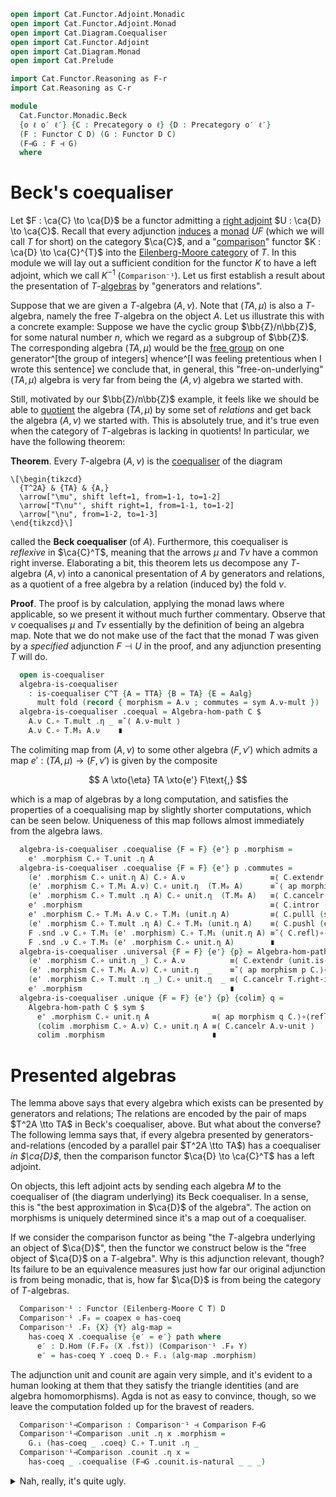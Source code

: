 ```agda
open import Cat.Functor.Adjoint.Monadic
open import Cat.Functor.Adjoint.Monad
open import Cat.Diagram.Coequaliser
open import Cat.Functor.Adjoint
open import Cat.Diagram.Monad
open import Cat.Prelude

import Cat.Functor.Reasoning as F-r
import Cat.Reasoning as C-r

module
  Cat.Functor.Monadic.Beck
  {o ℓ o′ ℓ′} {C : Precategory o ℓ} {D : Precategory o′ ℓ′}
  (F : Functor C D) (G : Functor D C)
  (F⊣G : F ⊣ G)
  where
```

<!--
```agda
private
  module F = F-r F
  module G = F-r G
  module C = C-r C
  module D = C-r D
  module GF = F-r (G F∘ F)
  module T = Monad (Adjunction→Monad F⊣G)
private
  T : Monad C
  T = Adjunction→Monad F⊣G
  C^T : Precategory _ _
  C^T = Eilenberg-Moore C T
open _⊣_ F⊣G
open _=>_
open Algebra-hom
open Algebra-on
```
-->

# Beck's coequaliser

Let $F : \ca{C} \to \ca{D}$ be a functor admitting a [right adjoint]
$U : \ca{D} \to \ca{C}$. Recall that every adjunction [induces] a
[monad] $UF$ (which we will call $T$ for short) on the category
$\ca{C}$, and a "[comparison]" functor $K : \ca{D} \to \ca{C}^{T}$ into
the [Eilenberg-Moore category] of $T$. In this module we will lay out a
sufficient condition for the functor $K$ to have a left adjoint, which
we call $K^{-1}$ (`Comparison⁻¹`). Let us first establish a result about
the presentation of $T$-[algebras] by "generators and relations".

[monad]: Cat.Diagram.Monad.html
[induces]: Cat.Functor.Adjoint.Monad.html
[right adjoint]: Cat.Functor.Adjoint.html
[comparison]: Cat.Functor.Adjoint.Monadic.html
[algebras]: Cat.Diagram.Monad.html#algebras-over-a-monad
[Eilenberg-Moore category]: Cat.Diagram.Monad.html#eilenberg-moore-category

Suppose that we are given a $T$-algebra $(A, \nu)$. Note that $(TA,
\mu)$ is also a $T$-algebra, namely the free $T$-algebra on the object
$A$. Let us illustrate this with a concrete example: Suppose we have the
cyclic group $\bb{Z}/n\bb{Z}$, for some natural number $n$, which we
regard as a subgroup of $\bb{Z}$. The corresponding algebra $(TA, \mu)$
would be the [free group] on one generator^[the group of integers]
whence^[I was feeling pretentious when I wrote this sentence] we
conclude that, in general, this "free-on-underlying" $(TA, \mu)$ algebra
is very far from being the $(A, \nu)$ algebra we started with.

[free group]: Algebra.Group.Free.html

Still, motivated by our $\bb{Z}/n\bb{Z}$ example, it feels like we
should be able to [quotient] the algebra $(TA, \mu)$ by some set of
_relations_ and get back the algebra $(A, \nu)$ we started with. This is
absolutely true, and it's true even when the category of $T$-algebras is
lacking in quotients! In particular, we have the following theorem:

[quotient]: Data.Set.Coequaliser.html#quotients

**Theorem**. Every $T$-algebra $(A, \nu)$ is the [coequaliser] of the diagram

[coequaliser]: Cat.Diagram.Coequaliser.html

~~~{.quiver .short-15}
\[\begin{tikzcd}
  {T^2A} & {TA} & {A,}
  \arrow["\mu", shift left=1, from=1-1, to=1-2]
  \arrow["T\nu"', shift right=1, from=1-1, to=1-2]
  \arrow["\nu", from=1-2, to=1-3]
\end{tikzcd}\]
~~~

called the **Beck coequaliser** (of $A$). Furthermore, this coequaliser
is _reflexive_ in $\ca{C}^T$, meaning that the arrows $\mu$ and $T\nu$
have a common right inverse. Elaborating a bit, this theorem lets us
decompose any $T$-algebra $(A, \nu)$ into a canonical presentation of
$A$ by generators and relations, as a quotient of a free algebra by a
relation (induced by) the fold $\nu$.

<!--
```agda
module _ (Aalg : Algebra C T) where
  private
    A = Aalg .fst
    module A = Algebra-on (Aalg .snd)

    TA : Algebra C T
    TA = Free C T .Functor.F₀ A

    TTA : Algebra C T
    TTA = Free C T .Functor.F₀ (T.M₀ A)

    mult : Algebra-hom C T TTA TA
    mult .morphism = T.mult .η _
    mult .commutes = sym T.mult-assoc

    fold : Algebra-hom C T TTA TA
    fold .morphism = T.M₁ A.ν
    fold .commutes =
      T.M₁ A.ν C.∘ T.mult .η _        ≡˘⟨ T.mult .is-natural _ _ _ ⟩
      T.mult .η _ C.∘ T.M₁ (T.M₁ A.ν) ∎
```
-->

**Proof**. The proof is by calculation, applying the monad laws where
applicable, so we present it without much further commentary. Observe
that $\nu$ coequalises $\mu$ and $T\nu$ essentially by the definition of
being an algebra map. Note that we do not make use of the fact that the
monad $T$ was given by a _specified_ adjunction $F \dashv U$ in the
proof, and any adjunction presenting $T$ will do.

```agda
  open is-coequaliser
  algebra-is-coequaliser
    : is-coequaliser C^T {A = TTA} {B = TA} {E = Aalg}
      mult fold (record { morphism = A.ν ; commutes = sym A.ν-mult })
  algebra-is-coequaliser .coequal = Algebra-hom-path C $
    A.ν C.∘ T.mult .η _ ≡˘⟨ A.ν-mult ⟩
    A.ν C.∘ T.M₁ A.ν    ∎
```

The colimiting map from $(A, \nu)$ to some other algebra $(F, \nu')$
which admits a map $e' : (TA, \mu) \to (F, \nu')$ is given by the
composite

$$
A \xto{\eta} TA \xto{e'} F\text{,}
$$

which is a map of algebras by a long computation, and satisfies the
properties of a coequalising map by slightly shorter computations, which
can be seen below. Uniqueness of this map follows almost immediately
from the algebra laws.

```agda
  algebra-is-coequaliser .coequalise {F = F} {e'} p .morphism =
    e' .morphism C.∘ T.unit .η A
  algebra-is-coequaliser .coequalise {F = F} {e'} p .commutes =
    (e' .morphism C.∘ unit.η A) C.∘ A.ν                   ≡⟨ C.extendr (unit.is-natural _ _ _) ⟩
    (e' .morphism C.∘ T.M₁ A.ν) C.∘ unit.η  (T.M₀ A)      ≡˘⟨ ap morphism p C.⟩∘⟨refl ⟩
    (e' .morphism C.∘ T.mult .η A) C.∘ unit.η  (T.M₀ A)   ≡⟨ C.cancelr T.right-ident ⟩
    e' .morphism                                          ≡⟨ C.intror (sym (T.M-∘ _ _) ∙ ap T.M₁ A.ν-unit ∙ T.M-id) ⟩
    e' .morphism C.∘ T.M₁ A.ν C.∘ T.M₁ (unit.η A)         ≡⟨ C.pulll (sym (ap morphism p)) ⟩
    (e' .morphism C.∘ T.mult .η A) C.∘ T.M₁ (unit.η A)    ≡⟨ C.pushl (e' .commutes) ⟩
    F .snd .ν C.∘ T.M₁ (e' .morphism) C.∘ T.M₁ (unit.η A) ≡˘⟨ C.refl⟩∘⟨ T.M-∘ _ _ ⟩
    F .snd .ν C.∘ T.M₁ (e' .morphism C.∘ unit.η A)        ∎
  algebra-is-coequaliser .universal {F = F} {e'} {p} = Algebra-hom-path C $
    (e' .morphism C.∘ unit.η _) C.∘ A.ν          ≡⟨ C.extendr (unit.is-natural _ _ _) ⟩
    (e' .morphism C.∘ T.M₁ A.ν) C.∘ unit.η  _    ≡˘⟨ ap morphism p C.⟩∘⟨refl ⟩
    (e' .morphism C.∘ T.mult .η _) C.∘ unit.η  _ ≡⟨ C.cancelr T.right-ident ⟩
    e' .morphism                                 ∎
  algebra-is-coequaliser .unique {F = F} {e'} {p} {colim} q =
    Algebra-hom-path C $ sym $
      e' .morphism C.∘ unit.η A              ≡⟨ ap morphism q C.⟩∘⟨refl ⟩
      (colim .morphism C.∘ A.ν) C.∘ unit.η A ≡⟨ C.cancelr A.ν-unit ⟩
      colim .morphism                        ∎
```

# Presented algebras

The lemma above says that every algebra which exists can be presented by
generators and relations; The relations are encoded by the pair of maps
$T^2A \tto TA$ in Beck's coequaliser, above. But what about the
converse?  The following lemma says that, if every algebra presented by
generators-and-relations (encoded by a parallel pair $T^2A \tto TA$) has
a coequaliser _in $\ca{D}$_, then the comparison functor $\ca{D} \to
\ca{C}^T$ has a left adjoint.

<!--
```agda
module _
  (has-coeq : (M : Algebra C T) → Coequaliser D (F.₁ (M .snd .ν)) (counit.ε _))
  where

  open Coequaliser
  open Functor
```
-->

On objects, this left adjoint acts by sending each algebra $M$ to the
coequaliser of (the diagram underlying) its Beck coequaliser. In a
sense, this is "the best approximation in $\ca{D}$ of the algebra". The
action on morphisms is uniquely determined since it's a map out of a
coequaliser.

If we consider the comparison functor as being "the $T$-algebra
underlying an object of $\ca{D}$", then the functor we construct below
is the "free object of $\ca{D}$ on a $T$-algebra". Why is this
adjunction relevant, though? Its failure to be an equivalence measures
just how far our original adjunction is from being monadic, that is, how
far $\ca{D}$ is from being the category of $T$-algebras.

```agda
  Comparison⁻¹ : Functor (Eilenberg-Moore C T) D
  Comparison⁻¹ .F₀ = coapex ⊙ has-coeq
  Comparison⁻¹ .F₁ {X} {Y} alg-map =
    has-coeq X .coequalise {e′ = e′} path where
      e′ : D.Hom (F.F₀ (X .fst)) (Comparison⁻¹ .F₀ Y)
      e′ = has-coeq Y .coeq D.∘ F.₁ (alg-map .morphism)
```
<!--
```agda
      abstract
        path : e′ D.∘ F.₁ (X .snd .ν) ≡ e′ D.∘ counit.ε (F.₀ (X .fst))
        path =
          (has-coeq Y .coeq D.∘ F.₁ (alg-map .morphism)) D.∘ F.₁ (X .snd .ν)      ≡⟨ D.pullr (F.weave (alg-map .commutes)) ⟩
          has-coeq Y .coeq D.∘ F.₁ (Y .snd .ν) D.∘ F.₁ (T.M₁ (alg-map .morphism)) ≡⟨ D.extendl (has-coeq Y .coequal) ⟩
          has-coeq Y .coeq D.∘ counit.ε _ D.∘ F.₁ (T.M₁ (alg-map .morphism))      ≡⟨ D.pushr (counit.is-natural _ _ _) ⟩
          (has-coeq Y .coeq D.∘ F.₁ (alg-map .morphism)) D.∘ counit.ε _           ∎
  Comparison⁻¹ .F-id {X} = sym $ has-coeq X .unique (F.elimr refl ∙ D.introl refl)
  Comparison⁻¹ .F-∘ {X} f g = sym $ has-coeq X .unique $ sym $
       D.pullr (has-coeq X .universal)
    ·· D.pulll (has-coeq _ .universal)
    ·· F.pullr refl

  open _⊣_
```
-->

The adjunction unit and counit are again very simple, and it's evident
to a human looking at them that they satisfy the triangle identities
(and are algebra homomorphisms). Agda is not as easy to convince,
though, so we leave the computation folded up for the bravest of
readers.

```agda
  Comparison⁻¹⊣Comparison : Comparison⁻¹ ⊣ Comparison F⊣G
  Comparison⁻¹⊣Comparison .unit .η x .morphism =
    G.₁ (has-coeq _ .coeq) C.∘ T.unit .η _
  Comparison⁻¹⊣Comparison .counit .η x =
    has-coeq _ .coequalise (F⊣G .counit.is-natural _ _ _)
```

<details>
<summary>Nah, really, it's quite ugly.</summary>

```agda
  Comparison⁻¹⊣Comparison .unit .η x .commutes =
      C.pullr (T.unit .is-natural _ _ _)
    ∙ G.extendl (has-coeq _ .coequal)
    ∙ C.elimr (F⊣G .zag)
    ∙ G.intror (F⊣G .zig)
    ∙ G.weave (D.pulll (sym (F⊣G .counit.is-natural _ _ _)) ∙ D.pullr (sym (F.F-∘ _ _)))
  Comparison⁻¹⊣Comparison .unit .is-natural x y f = Algebra-hom-path C $
    (G.₁ (has-coeq y .coeq) C.∘ T.unit.η _) C.∘ f .morphism                    ≡⟨ C.pullr (T.unit.is-natural _ _ _) ⟩
    G.₁ (has-coeq y .coeq) C.∘ T.M₁ (f .morphism) C.∘ T.unit .η (x .fst)       ≡⟨ C.pulll (sym (G.F-∘ _ _)) ⟩
    G.₁ (has-coeq y .coeq D.∘ F.₁ (f .morphism)) C.∘ T.unit .η (x .fst)        ≡⟨ ap G.₁ (sym (has-coeq _ .universal)) C.⟩∘⟨refl ⟩
    G.₁ (has-coeq x .coequalise _ D.∘ has-coeq x .coeq) C.∘ T.unit .η (x .fst) ≡⟨ C.pushl (G.F-∘ _ _) ⟩
    G.₁ (has-coeq x .coequalise _) C.∘ G.₁ (has-coeq x .coeq) C.∘ T.unit.η _   ∎
  Comparison⁻¹⊣Comparison .counit .is-natural x y f =
      has-coeq (F₀ (Comparison F⊣G) x) .unique
        {p = ap₂ D._∘_ (F⊣G .counit.is-natural _ _ _) refl
          ·· D.pullr (F⊣G .counit.is-natural _ _ _)
          ·· D.pulll (sym (F⊣G .counit.is-natural _ _ _))}
        (sym (D.pullr (has-coeq _ .universal) ∙ D.pulll (has-coeq _ .universal)))
    ∙ sym (has-coeq _ .unique (F⊣G .counit.is-natural _ _ _ ∙ D.pushr (sym (has-coeq _ .universal))))
  Comparison⁻¹⊣Comparison .zig =
    has-coeq _ .unique {e′ = has-coeq _ .coeq} {p = has-coeq _ .coequal}
      (sym (D.pullr (has-coeq _ .universal)
          ∙ D.pulll (has-coeq _ .universal)
          ∙ ap₂ D._∘_ refl (F.F-∘ _ _) ∙ D.pulll (F⊣G .counit.is-natural _ _ _)
          ∙ D.cancelr (F⊣G .zig)))
    ∙ sym (has-coeq _ .unique (D.introl refl))
  Comparison⁻¹⊣Comparison .zag = Algebra-hom-path C $
    G.pulll (has-coeq _ .universal) ∙ F⊣G .zag
```

</details>
